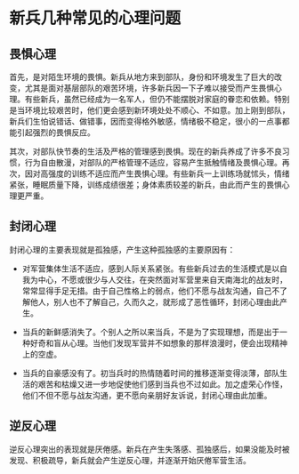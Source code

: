 # 新兵几种常见的心理问题

## 畏惧心理

首先，是对陌生环境的畏惧。新兵从地方来到部队，身份和环境发生了巨大的改变，尤其是面对基层部队的艰苦环境，许多新兵因一下子难以接受而产生畏惧心理。有些新兵，虽然已经成为一名军人，但仍不能摆脱对家庭的眷恋和依赖。特别是当环境比较艰苦时，他们更会感到新环境处处不顺心、不如意。加上刚到部队，新兵们生怕说错话、做错事，因而变得格外敏感，情绪极不稳定，很小的一点事都能引起强烈的畏惧反应。  

其次，对部队快节奏的生活及严格的管理感到畏惧。现在的新兵养成了许多不良习惯，行为自由散漫，对部队的严格管理不适应，容易产生抵触情绪及畏惧心理。再次，因对高强度的训练不适应而产生畏惧心理。有些新兵一上训练场就怵头，情绪紧张，睡眠质量下降，训练成绩很差；身体素质较差的新兵，由此而产生的畏惧心理更严重。  

## 封闭心理

封闭心理的主要表现就是孤独感，产生这种孤独感的主要原因有：  

- 对军营集体生活不适应，感到人际关系紧张。有些新兵过去的生活模式是以自我为中心，不愿或很少与人交往，在突然面对军营里来自天南海北的战友时，常常显得手足无措。由于自己性格上的弱点，他们不愿与战友沟通，自己不了解他人，别人也不了解自己，久而久之，就形成了恶性循环，封闭心理由此产生。  

- 当兵的新鲜感消失了。个别人之所以来当兵，不是为了实现理想，而是出于一种好奇和盲从心理。当他们发现军营并不如想象的那样浪漫时，便会出现精神上的空虚。  

- 当兵的自豪感没有了。初当兵时的热情随着时间的推移逐渐变得淡薄，部队生活的艰苦和枯燥又进一步地促使他们感到当兵也不过如此。加之虚荣心作怪，他们不但不愿与战友沟通，更不愿向亲朋好友诉说，封闭心理由此加重。

## 逆反心理

逆反心理突出的表现就是厌倦感。新兵在产生失落感、孤独感后，如果没能及时被发现、积极疏导，新兵就会产生逆反心理，并逐渐开始厌倦军营生活。
